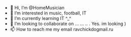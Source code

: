- 👋 Hi, I’m @HomeMusician
- 👀 I’m interested in music, football, IT
- 🌱 I’m currently learning IT ^_^
- 💞️ I’m looking to collaborate on ... ... .. . Yes. im looking )
- 📫 How to reach me my email ravchickdogmail.ru

<!---
HomeMusician/HomeMusician is a ✨ special ✨ repository because its `README.md` (this file) appears on your GitHub profile.
You can click the Preview link to take a look at your changes.
--->
